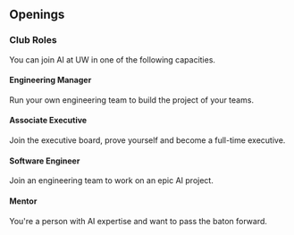 ## Openings

### Club Roles

You can join AI at UW in one of the following capacities.

#### Engineering Manager
Run your own engineering team to build the project of your teams. 

#### Associate Executive
Join the executive board, prove yourself and become a full-time executive. 

#### Software Engineer
Join an engineering team to work on an epic AI project.

#### Mentor
You're a person with AI expertise and want to pass the baton forward. 


